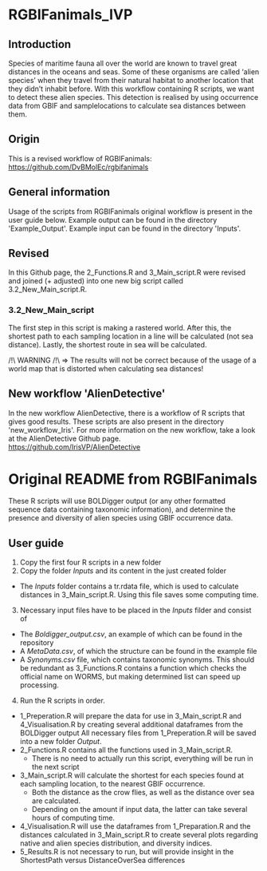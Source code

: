 # RGBIFanimals_IVP
## Introduction
Species of maritime fauna all over the world are known to travel great distances in the oceans and seas. Some of these organisms are called ‘alien species’ when they travel from their natural habitat to another location that they didn’t inhabit before. With this workflow containing R scripts, we want to detect these alien species. This detection is realised by using occurrence data from GBIF and samplelocations to calculate sea distances between them.

## Origin
This is a revised workflow of RGBIFanimals: <br />
https://github.com/DvBMolEc/rgbifanimals

## General information
Usage of the scripts from RGBIFanimals original workflow is present in the user guide below. Example output can be found in the directory 'Example_Output'. Example input can be found in the directory 'Inputs'.

## Revised
In this Github page, the 2_Functions.R and 3_Main_script.R were revised and joined (+ adjusted) into one new big script called 3.2_New_Main_script.R. <br />

### 3.2_New_Main_script
The first step in this script is making a rastered world. After this, the shortest path to each sampling location in a line will be calculated (not sea distance). Lastly, the shortest route in sea will be calculated.

/!\ WARNING /!\ => The results will not be correct because of the usage of a world map that is distorted when calculating sea distances!

## New workflow 'AlienDetective'
In the new workflow AlienDetective, there is a workflow of R scripts that gives good results. These scripts are also present in the directory 'new_workflow_Iris'. For more information on the new workflow, take a look at the AlienDetective Github page. <br />
https://github.com/IrisVP/AlienDetective

# Original README from RGBIFanimals
These R scripts will use BOLDigger output (or any other formatted sequence data containing taxonomic information), and determine the presence and diversity of alien species using GBIF occurrence data.

## User guide
1. Copy the first four R scripts in a new folder
2. Copy the folder _Inputs_ and its content in the just created folder
  - The _Inputs_ folder contains a tr.rdata file, which is used to calculate distances in 3_Main_script.R. Using this file saves some computing time.
3. Necessary input files have to be placed in the _Inputs_ filder and consist of
  - The _Boldigger_output.csv_, an example of which can be found in the repository
  - A _MetaData.csv_, of which the structure can be found in the example file
  - A _Synonyms.csv_ file, which contains taxonomic synonyms. This should be redundant as 3_Functions.R contains a function which checks the official name on WORMS, but making determined list can speed up processing.
4. Run the R scripts in order.
  - 1_Preperation.R will prepare the data for use in 3_Main_script.R and 4_Visualisation.R by creating several additional dataframes from the BOLDigger output
    All necessary files from 1_Preperation.R will be saved into a new folder _Output_.
  - 2_Functions.R contains all the functions used in 3_Main_script.R.
    - There is no need to actually run this script, everything will be run in the next script
  - 3_Main_script.R will calculate the shortest for each species found at each sampling location, to the nearest GBIF occurrence. 
    - Both the distance as the crow flies, as well as the distance over sea are calculated.
    - Depending on the amount if input data, the latter can take several hours of computing time.
  - 4_Visualisation.R will use the dataframes from 1_Preparation.R and the distances calculated in 3_Main_script.R to create several plots regarding native and alien species distribution, and diversity indices.
  - 5_Results.R is not necessary to run, but will provide insight in the ShortestPath versus DistanceOverSea differences
